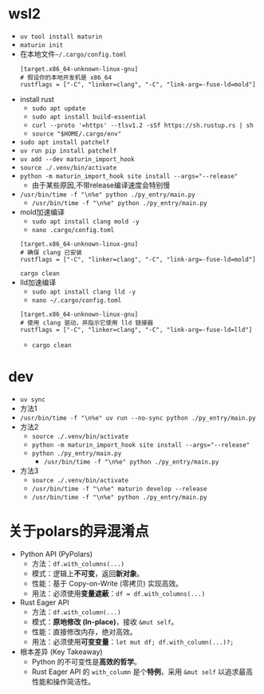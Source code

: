 # wsl2
  * `uv tool install maturin`
  * `maturin init`
  * 在本地文件`~/.cargo/config.toml`
    ```
    [target.x86_64-unknown-linux-gnu]
    # 假设你的本地开发机是 x86_64
    rustflags = ["-C", "linker=clang", "-C", "link-arg=-fuse-ld=mold"]
    ```
  * install rust
    * `sudo apt update`
    * `sudo apt install build-essential`
    * `curl --proto '=https' --tlsv1.2 -sSf https://sh.rustup.rs | sh`
    * `source "$HOME/.cargo/env"`
  * `sudo apt install patchelf`
  * `uv run pip install patchelf`
  * `uv add --dev maturin_import_hook`
  * `source ./.venv/bin/activate`
  * `python -m maturin_import_hook site install --args="--release"`
    * 由于某些原因,不带release编译速度会特别慢
  * `/usr/bin/time -f "\n%e" python ./py_entry/main.py`
    * `/usr/bin/time -f "\n%e" python ./py_entry/main.py`
  * mold加速编译
    * `sudo apt install clang mold -y`
    * `nano .cargo/config.toml`
    ```
    [target.x86_64-unknown-linux-gnu]
    # 确保 clang 已安装
    rustflags = ["-C", "linker=clang", "-C", "link-arg=-fuse-ld=mold"]
    ```
    `cargo clean`
  * lld加速编译
    * `sudo apt install clang lld -y`
    * `nano ~/.cargo/config.toml`
    ```
    [target.x86_64-unknown-linux-gnu]
    # 使用 clang 驱动，并指示它使用 lld 链接器
    rustflags = ["-C", "linker=clang", "-C", "link-arg=-fuse-ld=lld"]
    ```
    * `cargo clean`

# dev
  * `uv sync`
  * 方法1
  * `/usr/bin/time -f "\n%e" uv run --no-sync python ./py_entry/main.py`
  * 方法2
    * `source ./.venv/bin/activate`
    * `python -m maturin_import_hook site install --args="--release"`
    * `python ./py_entry/main.py`
      * `/usr/bin/time -f "\n%e" python ./py_entry/main.py`
  * 方法3
    * `source ./.venv/bin/activate`
    * `/usr/bin/time -f "\n%e" maturin develop --release`
    * `/usr/bin/time -f "\n%e" python ./py_entry/main.py`

# 关于polars的异混淆点
  * Python API (PyPolars)
    * 方法：`df.with_columns(...)`
    * 模式：逻辑上**不可变**，返回**新对象**。
    * 性能：基于 Copy-on-Write (零拷贝) 实现高效。
    * 用法：必须使用**变量遮蔽**：`df = df.with_columns(...)`
  * Rust Eager API
    * 方法：`df.with_column(...)`
    * 模式：**原地修改 (In-place)**，接收 `&mut self`。
    * 性能：直接修改内存，绝对高效。
    * 用法：必须使用**可变变量**：`let mut df; df.with_column(...)?;`
  * 根本差异 (Key Takeaway)
    * Python 的不可变性是**高效的哲学**。
    * Rust Eager API 的 `with_column` 是个**特例**，采用 `&mut self` 以追求最高性能和操作简洁性。
